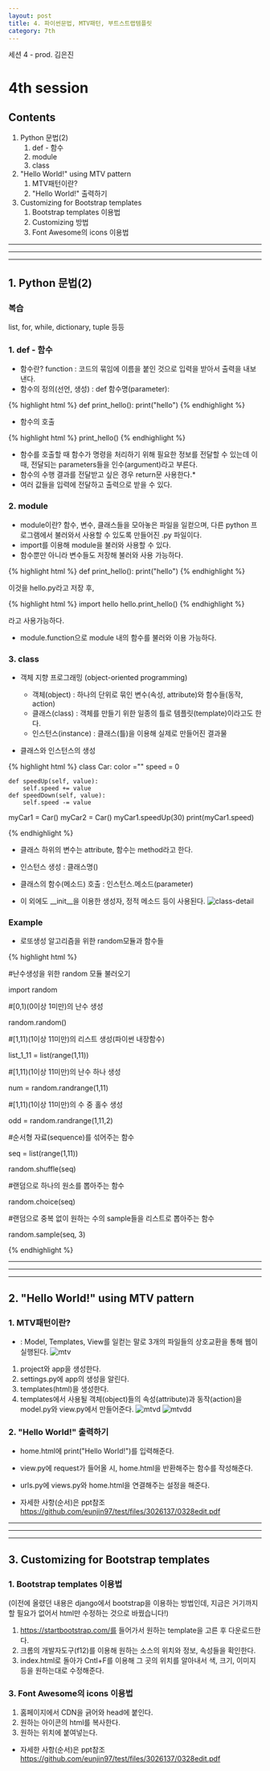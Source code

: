 ```yaml
---
layout: post
title: 4. 파이썬문법, MTV패턴, 부트스트랩템플릿
category: 7th
---
```

세션 4 - prod. 김은진


# 4th session 

## Contents
1. Python 문법(2) 
    1. def - 함수
    2. module
    3. class
2. "Hello World!" using MTV pattern
    1. MTV패턴이란?
    2. "Hello World!" 출력하기
3. Customizing for Bootstrap templates
    1. Bootstrap templates 이용법
    2. Customizing 방법
    3. Font Awesome의 icons 이용법

---
***
___


## 1. Python 문법(2)

### 복습
list, for, while, dictionary, tuple 등등

### 1. def - 함수
* 함수란? function : 코드의 묶임에 이름을 붙인 것으로 입력을 받아서 출력을 내보낸다.
* 함수의 정의(선언, 생성) : def 함수명(parameter):

{% highlight html %}
def print_hello():
    print("hello")
{% endhighlight %}

* 함수의 호출

{% highlight html %}
print_hello()
{% endhighlight %}

* 함수를 호출할 때 함수가 명령을 처리하기 위해 필요한 정보를 전달할 수 있는데 이 때, 전달되는 parameters들을 인수(argument)라고 부른다.
* 함수의 수행 결과를 전달받고 싶은 경우 return문 사용한다.*
* 여러 값들을 입력에 전달하고 출력으로 받을 수 있다.

### 2. module
* module이란? 함수, 변수, 클래스들을 모아놓은 파일을 일컫으며, 다른 python 프로그램에서 불러와서 사용할 수 있도록 만들어진 .py 파일이다.
* import를 이용해 module을 불러와 사용할 수 있다.
* 함수뿐만 아니라 변수들도 저장해 불러와 사용 가능하다.

{% highlight html %}
def print_hello():
    print("hello")
{% endhighlight %}

이것을 hello.py라고 저장 후,

{% highlight html %}
import hello
hello.print_hello()
{% endhighlight %}

라고 사용가능하다.

* module.function으로 module 내의 함수를 불러와 이용 가능하다.

### 3. class
* 객체 지향 프로그래밍 (object-oriented programming)
    * 객체(object)
    : 하나의 단위로 묶인 변수(속성, attribute)와 함수들(동작, action)
    * 클래스(class)
    : 객체를 만들기 위한 일종의 틀로 템플릿(template)이라고도 한다.
    * 인스턴스(instance)
    : 클래스(틀)을 이용해 실제로 만들어진 결과물
    
* 클래스와 인스턴스의 생성

{% highlight html %}
class Car:
    color =""
    speed = 0

    def speedUp(self, value):
        self.speed += value
    def speedDown(self, value):
        self.speed -= value

myCar1 = Car()
myCar2 = Car()
myCar1.speedUp(30)
print(myCar1.speed)

{% endhighlight %}

* 클래스 하위의 변수는 attribute, 함수는 method라고 한다.

* 인스턴스 생성 : 클래스명()

* 클래스의 함수(메소드) 호출 : 인스턴스.메소드(parameter) 

* 이 외에도 __init__을 이용한 생성자, 정적 메소드 등이 사용된다.
![class-detail](https://user-images.githubusercontent.com/37901314/54296382-2c5cdc80-45f8-11e9-92d4-e4bf4f414508.PNG)


### Example

* 로또생성 알고리즘을 위한 random모듈과 함수들

{% highlight html %}

#난수생성을 위한 random 모듈 불러오기

import random

#[0,1)(0이상 1미만)의 난수 생성

random.random()

#[1,11)(1이상 11미만)의 리스트 생성(파이썬 내장함수)

list_1_11 = list(range(1,11))
 
#[1,11)(1이상 11미만)의 난수 하나 생성

num = random.randrange(1,11)

#[1,11)(1이상 11미만)의 수 중 홀수 생성

odd = random.randrange(1,11,2)

#순서형 자료(sequence)를 섞어주는 함수

seq = list(range(1,11))

random.shuffle(seq)

#랜덤으로 하나의 원소를 뽑아주는 함수

random.choice(seq)

#랜덤으로 중복 없이 원하는 수의 sample들을 리스트로 뽑아주는 함수

random.sample(seq, 3)

{% endhighlight %}


---
***
___


## 2. "Hello World!" using MTV pattern

### 1. MTV패턴이란?
* : Model, Templates, View를 일컫는 말로 3개의 파일들의 상호교환을 통해 웹이 실행된다.
![mtv](https://user-images.githubusercontent.com/37901314/54296869-0257ea00-45f9-11e9-9079-b4ffde7d0909.PNG)

1. project와 app을 생성한다.
2. settings.py에 app의 생성을 알린다.
3. templates(html)을 생성한다.
4. templates에서 사용될 객체(object)들의 속성(attribute)과 동작(action)을 model.py와 view.py에서 만들어준다.
![mtvd](https://user-images.githubusercontent.com/37901314/54296872-02f08080-45f9-11e9-959d-c8e49cd5e5a2.PNG)
![mtvdd](https://user-images.githubusercontent.com/37901314/54296874-02f08080-45f9-11e9-8482-bc7ce6a8b48a.PNG)

### 2. "Hello World!" 출력하기
* home.html에 print("Hello World!")를 입력해준다.
* view.py에 request가 들어올 시, home.html을 반환해주는 함수를 작성해준다.
* urls.py에 views.py와 home.html을 연결해주는 설정을 해준다.

* 자세한 사항(순서)은 ppt참조
https://github.com/eunjin97/test/files/3026137/0328edit.pdf


---
***
___

## 3. Customizing for Bootstrap templates

### 1. Bootstrap templates 이용법
(이전에 올렸던 내용은 django에서 bootstrap을 이용하는 방법인데, 지금은 거기까지 할 필요가 없어서 html만 수정하는 것으로 바꿨습니다!)
1. https://startbootstrap.com/를 들어가서 원하는 template을 고른 후 다운로드한다.
2. 크롬의 개발자도구(f12)를 이용해 원하는 소스의 위치와 정보, 속성들을 확인한다.
3. index.html로 돌아가 Cntl+F를 이용해 그 곳의 위치를 알아내서 색, 크기, 이미지 등을 원하는대로 수정해준다.


### 3. Font Awesome의 icons 이용법
1. 홈페이지에서 CDN을 긁어와 head에 붙인다.
2. 원하는 아이콘의 html를 복사한다.
3. 원하는 위치에 붙여넣는다.

* 자세한 사항(순서)은 ppt참조
https://github.com/eunjin97/test/files/3026137/0328edit.pdf
